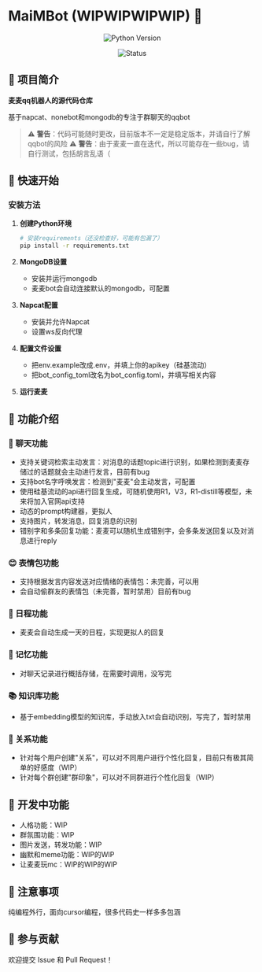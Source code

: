 # MaiMBot (WIPWIPWIPWIP) 🤖


<div align="center">

![Python Version](https://img.shields.io/badge/Python-3.x-blue)
<!-- ![License](https://img.shields.io/badge/license-MIT-green) -->
![Status](https://img.shields.io/badge/状态-开发中-yellow)

</div>

## 📝 项目简介

**麦麦qq机器人的源代码仓库**

基于napcat、nonebot和mongodb的专注于群聊天的qqbot

> ⚠️ **警告**：代码可能随时更改，目前版本不一定是稳定版本，并请自行了解qqbot的风险
> ⚠️ **警告**：由于麦麦一直在迭代，所以可能存在一些bug，请自行测试，包括胡言乱语（

## 🚀 快速开始

### 安装方法

1. **创建Python环境**
   ```bash
   # 安装requirements（还没检查好，可能有包漏了）
   pip install -r requirements.txt
   ```

2. **MongoDB设置**
   - 安装并运行mongodb
   - 麦麦bot会自动连接默认的mongodb，可配置

3. **Napcat配置**
   - 安装并允许Napcat
   - 设置ws反向代理

4. **配置文件设置**
   - 把env.example改成.env，并填上你的apikey（硅基流动）
   - 把bot_config_toml改名为bot_config.toml，并填写相关内容

5. **运行麦麦**

## 🎯 功能介绍

### 💬 聊天功能
- 支持关键词检索主动发言：对消息的话题topic进行识别，如果检测到麦麦存储过的话题就会主动进行发言，目前有bug
- 支持bot名字呼唤发言：检测到"麦麦"会主动发言，可配置
- 使用硅基流动的api进行回复生成，可随机使用R1，V3，R1-distill等模型，未来将加入官网api支持
- 动态的prompt构建器，更拟人
- 支持图片，转发消息，回复消息的识别
- 错别字和多条回复功能：麦麦可以随机生成错别字，会多条发送回复以及对消息进行reply

### 😊 表情包功能
- 支持根据发言内容发送对应情绪的表情包：未完善，可以用
- 会自动偷群友的表情包（未完善，暂时禁用）目前有bug

### 📅 日程功能
- 麦麦会自动生成一天的日程，实现更拟人的回复

### 🧠 记忆功能
- 对聊天记录进行概括存储，在需要时调用，没写完

### 📚 知识库功能
- 基于embedding模型的知识库，手动放入txt会自动识别，写完了，暂时禁用

### 👥 关系功能
- 针对每个用户创建"关系"，可以对不同用户进行个性化回复，目前只有极其简单的好感度（WIP）
- 针对每个群创建"群印象"，可以对不同群进行个性化回复（WIP）

## 🚧 开发中功能
- 人格功能：WIP
- 群氛围功能：WIP
- 图片发送，转发功能：WIP
- 幽默和meme功能：WIP的WIP
- 让麦麦玩mc：WIP的WIP的WIP

## 📌 注意事项
纯编程外行，面向cursor编程，很多代码史一样多多包涵

## 🤝 参与贡献
欢迎提交 Issue 和 Pull Request！
